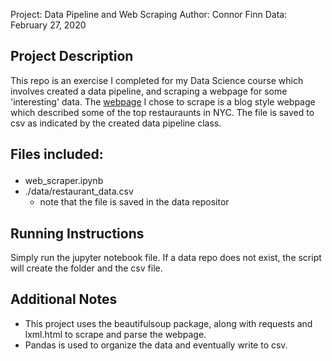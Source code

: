 Project: Data Pipeline and Web Scraping
Author: Connor Finn
Data: February 27, 2020

## Project Description
This repo is an exercise I completed for my Data Science course which involves created a data pipeline, and scraping a webpage for some 'interesting' data. The [webpage](https://www.cntraveler.com/gallery/best-restaurants-in-new-york-city) I chose to scrape is a blog style webpage which described some of the top restauraunts in NYC. The file is saved to csv as indicated by the created data pipeline class. 

## Files included: <dir>
  * web_scraper.ipynb
  * ./data/restaurant_data.csv
    + note that the file is saved in the data repositor
 
## Running Instructions
  Simply run the jupyter notebook file. If a data repo does not exist, the script will create the folder and the csv file. 
  
## Additional Notes
  * This project uses the beautifulsoup package, along with requests and lxml.html to scrape and parse the webpage.
  * Pandas is used to organize the data and eventually write to csv.


